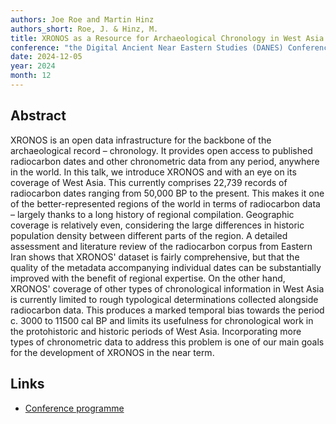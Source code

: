 ```yaml
---
authors: Joe Roe and Martin Hinz
authors_short: Roe, J. & Hinz, M.
title: XRONOS as a Resource for Archaeological Chronology in West Asia
conference: "the Digital Ancient Near Eastern Studies (DANES) Conference, Virtual, 4–6 December 2024"
date: 2024-12-05
year: 2024
month: 12
---
```


## Abstract

XRONOS is an open data infrastructure for the backbone of the archaeological record – chronology.
It provides open access to published radiocarbon dates and other chronometric data from any period, anywhere in the world.
In this talk, we introduce XRONOS and with an eye on its coverage of West Asia.
This currently comprises 22,739 records of radiocarbon dates ranging from 50,000 BP to the present.
This makes it one of the better-represented regions of the world in terms of radiocarbon data – largely thanks to a long history of regional compilation.
Geographic coverage is relatively even, considering the large differences in historic population density between different parts of the region.
A detailed assessment and literature review of the radiocarbon corpus from Eastern Iran shows that XRONOS' dataset is fairly comprehensive, but that the quality of the metadata accompanying individual dates can be substantially improved with the benefit of regional expertise.
On the other hand, XRONOS' coverage of other types of chronological information in West Asia is currently limited to rough typological determinations collected alongside radiocarbon data.
This produces a marked temporal bias towards the period c. 3000 to 11500 cal BP and limits its usefulness for chronological work in the protohistoric and historic periods of West Asia.
Incorporating more types of chronometric data to address this problem is one of our main goals for the development of XRONOS in the near term.

## Links

* [Conference programme](https://digitalpasts.github.io/DANES2024/)
